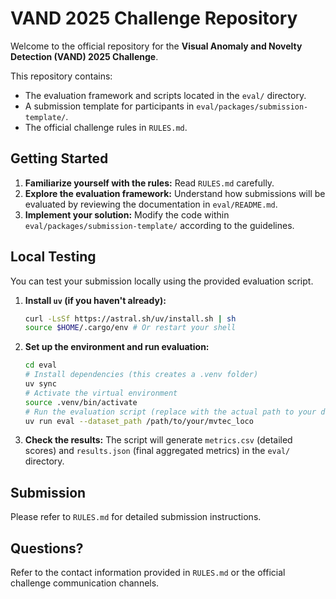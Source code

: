 # VAND 2025 Challenge Repository

Welcome to the official repository for the **Visual Anomaly and Novelty Detection (VAND) 2025 Challenge**.

This repository contains:

- The evaluation framework and scripts located in the `eval/` directory.
- A submission template for participants in `eval/packages/submission-template/`.
- The official challenge rules in `RULES.md`.

## Getting Started

1.  **Familiarize yourself with the rules:** Read `RULES.md` carefully.
2.  **Explore the evaluation framework:** Understand how submissions will be evaluated by reviewing the documentation in `eval/README.md`.
3.  **Implement your solution:** Modify the code within `eval/packages/submission-template/` according to the guidelines.

## Local Testing

You can test your submission locally using the provided evaluation script.

1.  **Install `uv` (if you haven't already):**

    ```bash
    curl -LsSf https://astral.sh/uv/install.sh | sh
    source $HOME/.cargo/env # Or restart your shell
    ```

2.  **Set up the environment and run evaluation:**

    ```bash
    cd eval
    # Install dependencies (this creates a .venv folder)
    uv sync
    # Activate the virtual environment
    source .venv/bin/activate
    # Run the evaluation script (replace with the actual path to your dataset)
    uv run eval --dataset_path /path/to/your/mvtec_loco
    ```

3.  **Check the results:** The script will generate `metrics.csv` (detailed scores) and `results.json` (final aggregated metrics) in the `eval/` directory.

## Submission

Please refer to `RULES.md` for detailed submission instructions.

## Questions?

Refer to the contact information provided in `RULES.md` or the official challenge communication channels.
